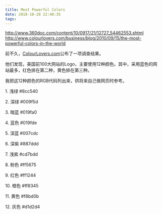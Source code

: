 ```yaml
---
title: Most Powerful Colors
date: 2018-10-28 22:48:35
tags:
---
```

http://www.360doc.com/content/10/0917/21/12727_54462553.shtml  
http://www.colourlovers.com/business/blog/2010/09/15/the-most-powerful-colors-in-the-world  
  
前不久，[ColourLovers.com](http://www.colourlovers.com/business/blog/2010/09/15/the-most-powerful-colors-in-the-world)公布了一项调查结果。
<!-- more --> 
他们发现，美国前100大网站的Logo，主要使用12种颜色。其中，采用蓝色的网站最多，红色排在第二种，黄色排在第三种。

我把这12种颜色的RGB代码列出来，供将来自己做网页时参考。

1\. 浅绿 #8cc540

2\. 深绿 #009f5d

3\. 暗蓝 #019fa0

4\. 蓝色 #019fde

5\. 深蓝 #007cdc

6\. 深紫 #887ddd

7\. 浅紫 #cd7bdd

8\. 粉色 #ff5675

9\. 红色 #ff1244

10\. 橙色 #ff8345

11\. 黄色 #f8bd0b

12\. 灰色 #d1d2d4